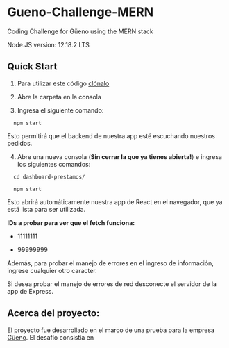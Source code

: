 # Gueno-Challenge-MERN
 Coding Challenge for Güeno using the MERN stack

 Node.JS version: 12.18.2 LTS

## Quick Start

1. Para utilizar este código [clónalo](https://github.com/tadeoangh/Gueno-Challenge-MERN.git)

2. Abre la carpeta en la consola

3. Ingresa el siguiente comando:

```
  npm start
```
Esto permitirá que el backend de nuestra app esté escuchando nuestros pedidos.

4. Abre una nueva consola (__Sin cerrar la que ya tienes abierta!__) e ingresa los siguientes comandos:

```
  cd dashboard-prestamos/
```
```
  npm start
```

  Esto abrirá automáticamente nuestra app de React en el navegador, que ya está lista para ser utilizada.
  
  
  
  __IDs a probar para ver que el fetch funciona:__
  
  + 11111111
  
  + 99999999
  
  
  Además, para probar el manejo de errores en el ingreso de información, ingrese cualquier otro caracter.
  
  Si desea probar el manejo de errores de red desconecte el servidor de la app de Express.

## Acerca del proyecto:

El proyecto fue desarrollado en el marco de una prueba para la empresa [Güeno](https://gueno.com/). El desafío consistía en
